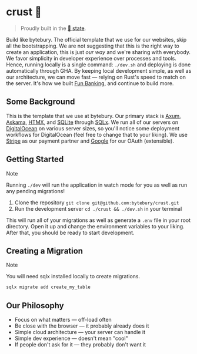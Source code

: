 # crust 🍕 

> Proudly built in the [🍕 state](https://portal.ct.gov/).

Build like bytebury. The official template that we use for our websites, skip all the bootstrapping. We are not suggesting that this is 
the right way to create an application, this is just _our way_ and we're sharing with everybody. We favor simplicity in developer 
experience over processes and tools. Hence, running locally is a single command: `./dev.sh` and deploying is done automatically through 
GHA. By keeping local development simple, as well as our architecture, we can move fast &mdash; relying on Rust's speed to match on the 
server. It's how we built [Fun Banking](https://fun-banking.com), and continue to build more.

## Some Background

This is the template that we use at bytebury. Our primary stack is [Axum](https://github.com/tokio-rs/axum), 
[Askama](https://github.com/askama-rs/askama), [HTMX](https://github.com/bigskysoftware/htmx), and [SQLite](https://sqlite.org/) 
through [SQLx](https://github.com/launchbadge/sqlx). We run all of our servers on [DigitalOcean](https://www.digitalocean.com/) on 
various server sizes, so you'll notice some deployment workflows for DigitalOcean (feel free to change that to your liking). 
We use [Stripe](https://stripe.com) as our payment partner and [Google](https://google.com) for our OAuth (extensible).

## Getting Started

> [!NOTE]
> Running `./dev` will run the application in watch mode for you as well as run any pending migrations!

1. Clone the repository `git clone git@github.com:bytebury/crust.git`
2. Run the development server `cd ./crust && ./dev.sh` in your terminal

This will run all of your migrations as well as generate a `.env` file in your root directory. Open it up and change the environment 
variables to your liking. After that, you should be ready to start development.

## Creating a Migration

> [!NOTE]
> You will need sqlx installed locally to create migrations.

```sh
sqlx migrate add create_my_table
```

## Our Philosophy

- Focus on what matters &mdash; off-load often
- Be close with the browser &mdash; it probably already does it
- Simple cloud architecture &mdash; your server can handle it
- Simple dev experience &mdash; doesn't mean "cool"
- If people don't ask for it &mdash; they probably don't want it
